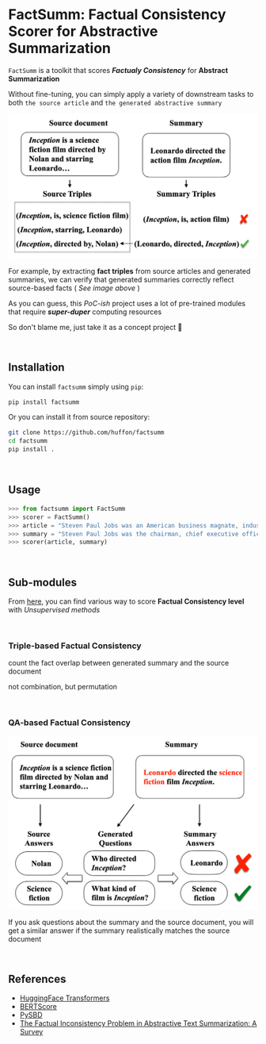 # FactSumm: Factual Consistency Scorer for Abstractive Summarization

`FactSumm` is a toolkit that scores *__Factualy Consistency__* for **Abstract Summarization**

Without fine-tuning, you can simply apply a variety of downstream tasks to both `the source article` and `the generated abstractive summary`

![](assets/triples.png)

For example, by extracting **fact triples** from source articles and generated summaries, we can verify that generated summaries correctly reflect source-based facts ( *See image above* )

As you can guess, this *PoC-ish* project uses a lot of pre-trained modules that require __*super-duper*__ computing resources

So don't blame me, just take it as a concept project 👀

<br>

## Installation

You can install `factsumm` simply using `pip`:

```bash
pip install factsumm
```

Or you can install it from source repository:

```bash
git clone https://github.com/huffon/factsumm
cd factsumm
pip install .
```

<br>

## Usage

```python
>>> from factsumm import FactSumm
>>> scorer = FactSumm()
>>> article = "Steven Paul Jobs was an American business magnate, industrial designer, investor, and media proprietor. He was the chairman, chief executive officer, and co-founder of Apple Inc.; the chairman and majority shareholder of Pixar; a member of The Walt Disney Company's board of directors following its acquisition of Pixar; and the founder, chairman, and CEO of NeXT. Jobs is widely recognized as a pioneer of the personal computer revolution of the 1970s and 1980s, along with his early business partner and fellow Apple co-founder Steve Wozniak."
>>> summary = "Steven Paul Jobs was the chairman, chief executive officer, and co-founder of Apple Inc. He is widely recognized as a pioneer of the personal computer revolution of the 1970s and 1980s . Jobs is the chairman of The Walt Disney Company's board of directors following its acquisition of Pixar ."
>>> scorer(article, summary) 
```

<br>

## Sub-modules

From [here](https://arxiv.org/pdf/2104.14839.pdf), you can find various way to score **Factual Consistency level** with *Unsupervised methods*

<br>

### Triple-based Factual Consistency

count the fact overlap between generated summary and the source document

not combination, but permutation

<br>

### QA-based Factual Consistency

![](assets/qa.png)

If you ask questions about the summary and the source document, you will get a similar answer if the summary realistically matches the source document

<br>

## References

- [HuggingFace Transformers](https://github.com/huggingface/transformers)
- [BERTScore](https://github.com/Tiiiger/bert_score)
- [PySBD](https://github.com/nipunsadvilkar/pySBD)
- [The Factual Inconsistency Problem in Abstractive Text Summarization: A Survey](https://arxiv.org/pdf/2104.14839.pdf)
